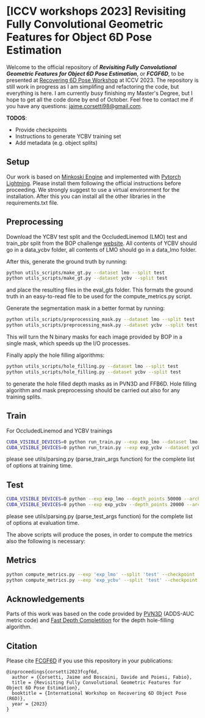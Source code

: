 # [ICCV workshops 2023] Revisiting Fully Convolutional Geometric Features for Object 6D Pose Estimation

Welcome to the official repository of ***Revisiting Fully Convolutional Geometric Features for Object 6D Pose Estimation***, or ***FCGF6D***,
to be presented at [Recovering 6D Pose Workshop](https://cmp.felk.cvut.cz/sixd/workshop_2023/) at ICCV 2023.
The repository is still work in progress as I am simplifing and refactoring the code, but everything is here. 
I am currently busy finishing my Master's Degree, but I hope to get all the code done by end of October.
Feel free to contact me if you have any questions: jaime.corsetti98@gmail.com.

**TODOS**:
- Provide checkpoints
- Instructions to generate YCBV training set
- Add metadata (e.g. object splits)

## Setup

Our work is based on [Minkoski Engine](https://github.com/NVIDIA/MinkowskiEngine) and implemented with [Pytorch Lightning](https://lightning.ai/docs/pytorch/stable/).
Please install them following the official instructions before proceeding.
We strongly suggest to use a virtual environment for the installation.
After this you can install all the other libraries in the requirements.txt file.

## Preprocessing

Download the YCBV test split and the OccludedLinemod (LMO) test and train_pbr split from the BOP challenge [website](https://bop.felk.cvut.cz/datasets/).
All contents of YCBV should go in a data_ycbv folder, all contents of LMO should go in a data_lmo folder.

After this, generate the ground truth by running:
```bash
python utils_scripts/make_gt.py --dataset lmo --split test
python utils_scripts/make_gt.py --dataset ycbv --split test
```

and place the resulting files in the eval_gts folder.
This formats the ground truth in an easy-to-read file to be used for the compute_metrics.py script.

Generate the segmentation mask in a better format by running:
```bash
python utils_scripts/preprocessing_mask.py --dataset lmo --split test
python utils_scripts/preprocessing_mask.py --dataset ycbv --split test
```
This will turn the N binary masks for each image provided by BOP in a single mask, which speeds up the I/O processes.

Finally apply the hole filling algorithms:
```bash
python utils_scripts/hole_filling.py --dataset lmo --split test
python utils_scripts/hole_filling.py --dataset ycbv --split test
```
to generate the hole filled depth masks as in PVN3D and FFB6D.
Hole filling algorithm and mask preprocessing should be carried out also for any training splits.

## Train

For OccludedLinemod and YCBV trainings

```bash
CUDA_VISIBLE_DEVICES=0 python run_train.py --exp exp_lmo --dataset lmo --split_train 'train_pbr' --split_val 'test' --bs 8 --n_epochs 10 --freq_valid 2 --freq_save 2  --augs_erase True --augs_rgb True --depth_points 50000 --arch mink34
CUDA_VISIBLE_DEVICES=0 python run_train.py --exp exp_ycbv --dataset ycbv --split_train 'custom_train' --split_val 'test' --bs 8 --n_epochs 110 --freq_valid 10 --freq_save 10  --augs_erase True --augs_rgb True --depth_points 20000 --arch mink50
```

please see utils/parsing.py (parse_train_args function) for the complete list of options at training time.

## Test

```bash
CUDA_VISIBLE_DEVICES=0 python --exp exp_lmo --depth_points 50000 --arch mink34 --checkpoint 'epoch=0009' --split test --solver teaser
CUDA_VISIBLE_DEVICES=0 python --exp exp_ycbv --depth_points 20000 --arch mink50 --checkpoint 'epoch=0109' --split test --solver ransac
```

please see utils/parsing.py (parse_test_args function) for the complete list of options at evaluation time.

The above scripts will produce the poses, in order to compute the metrics also the following is necessary:

## Metrics


```bash
python compute_metrics.py --exp 'exp_lmo' --split 'test' --checkpoint 'epoch=0009' --solver teaser 
python compute_metrics.py --exp 'exp_ycbv' --split 'test' --checkpoint 'epoch=0109' --solver ransac 
```

## Acknowledgements

Parts of this work was based on the code provided by [PVN3D](https://github.com/ethnhe/PVN3D) (ADDS-AUC metric code) and [Fast Depth Completition](https://github.com/kujason/ip_basic) for the depth hole-filling algorithm.

## Citation

Please cite [FCGF6D](https://arxiv.org/abs/2307.15514) if you use this repository in your publications:
```
@inproceedings{corsetti2023fcgf6d,
  author = {Corsetti, Jaime and Boscaini, Davide and Poiesi, Fabio},
  title = {Revisiting Fully Convolutional Geometric Features for Object 6D Pose Estimation},
  booktitle = {International Workshop on Recovering 6D Object Pose (R6D)},
  year = {2023}
}
```

